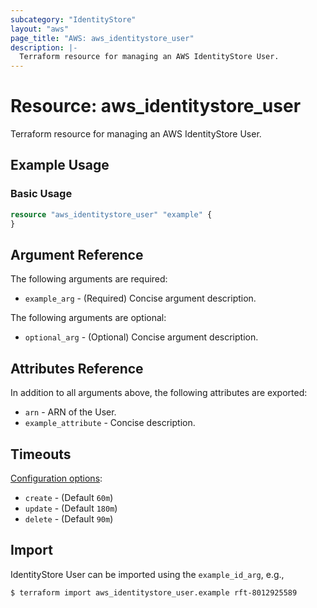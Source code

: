 ```yaml
---
subcategory: "IdentityStore"
layout: "aws"
page_title: "AWS: aws_identitystore_user"
description: |-
  Terraform resource for managing an AWS IdentityStore User.
---
```


# Resource: aws_identitystore_user

Terraform resource for managing an AWS IdentityStore User.

## Example Usage

### Basic Usage

```terraform
resource "aws_identitystore_user" "example" {
}
```

## Argument Reference

The following arguments are required:

* `example_arg` - (Required) Concise argument description.

The following arguments are optional:

* `optional_arg` - (Optional) Concise argument description.

## Attributes Reference

In addition to all arguments above, the following attributes are exported:

* `arn` - ARN of the User.
* `example_attribute` - Concise description.

## Timeouts

[Configuration options](https://www.terraform.io/docs/configuration/blocks/resources/syntax.html#operation-timeouts):

* `create` - (Default `60m`)
* `update` - (Default `180m`)
* `delete` - (Default `90m`)

## Import

IdentityStore User can be imported using the `example_id_arg`, e.g.,

```
$ terraform import aws_identitystore_user.example rft-8012925589
```
